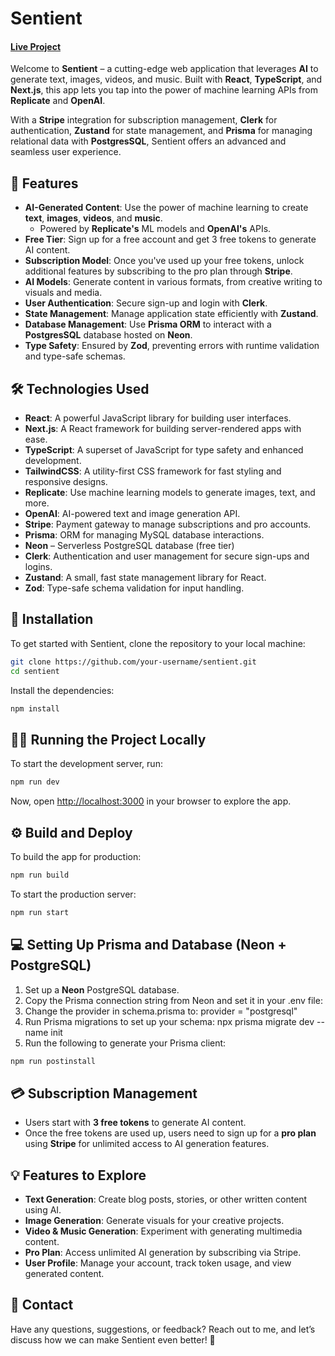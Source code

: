 # Sentient
#### [Live Project](https://sentientai.vercel.app/)

Welcome to **Sentient** – a cutting-edge web application that leverages **AI** to generate text, images, videos, and music. Built with **React**, **TypeScript**, and **Next.js**, this app lets you tap into the power of machine learning APIs from **Replicate** and **OpenAI**. 

With a **Stripe** integration for subscription management, **Clerk** for authentication, **Zustand** for state management, and **Prisma** for managing relational data with **PostgresSQL**, Sentient offers an advanced and seamless user experience.

## 🚀 Features

- **AI-Generated Content**: Use the power of machine learning to create **text**, **images**, **videos**, and **music**. 
  - Powered by **Replicate's** ML models and **OpenAI's** APIs.
- **Free Tier**: Sign up for a free account and get 3 free tokens to generate AI content.
- **Subscription Model**: Once you've used up your free tokens, unlock additional features by subscribing to the pro plan through **Stripe**.
- **AI Models**: Generate content in various formats, from creative writing to visuals and media.
- **User Authentication**: Secure sign-up and login with **Clerk**.
- **State Management**: Manage application state efficiently with **Zustand**.
- **Database Management**: Use **Prisma ORM** to interact with a **PostgresSQL** database hosted on **Neon**.
- **Type Safety**: Ensured by **Zod**, preventing errors with runtime validation and type-safe schemas.

## 🛠️ Technologies Used

- **React**: A powerful JavaScript library for building user interfaces.
- **Next.js**: A React framework for building server-rendered apps with ease.
- **TypeScript**: A superset of JavaScript for type safety and enhanced development.
- **TailwindCSS**: A utility-first CSS framework for fast styling and responsive designs.
- **Replicate**: Use machine learning models to generate images, text, and more.
- **OpenAI**: AI-powered text and image generation API.
- **Stripe**: Payment gateway to manage subscriptions and pro accounts.
- **Prisma**: ORM for managing MySQL database interactions.
- **Neon** – Serverless PostgreSQL database (free tier)
- **Clerk**: Authentication and user management for secure sign-ups and logins.
- **Zustand**: A small, fast state management library for React.
- **Zod**: Type-safe schema validation for input handling.

## 📂 Installation

To get started with Sentient, clone the repository to your local machine:

```bash
git clone https://github.com/your-username/sentient.git
cd sentient
```

Install the dependencies:

```bash
npm install
```

## 🏃‍♂️ Running the Project Locally

To start the development server, run:

```bash
npm run dev
```

Now, open [http://localhost:3000](http://localhost:3000) in your browser to explore the app.

## ⚙️ Build and Deploy

To build the app for production:

```bash
npm run build
```

To start the production server:

```bash
npm run start
```

## 💻 Setting Up Prisma and Database (Neon + PostgreSQL)

1. Set up a **Neon** PostgreSQL database.
2. Copy the Prisma connection string from Neon and set it in your .env file:
3. Change the provider in schema.prisma to: provider = "postgresql"
4. Run Prisma migrations to set up your schema: npx prisma migrate dev --name init
5. Run the following to generate your Prisma client:

```bash
npm run postinstall
```

## 💳 Subscription Management

- Users start with **3 free tokens** to generate AI content.
- Once the free tokens are used up, users need to sign up for a **pro plan** using **Stripe** for unlimited access to AI generation features.

## 💡 Features to Explore

- **Text Generation**: Create blog posts, stories, or other written content using AI.
- **Image Generation**: Generate visuals for your creative projects.
- **Video & Music Generation**: Experiment with generating multimedia content.
- **Pro Plan**: Access unlimited AI generation by subscribing via Stripe.
- **User Profile**: Manage your account, track token usage, and view generated content.

## 💌 Contact

Have any questions, suggestions, or feedback? Reach out to me, and let’s discuss how we can make Sentient even better! 🚀
